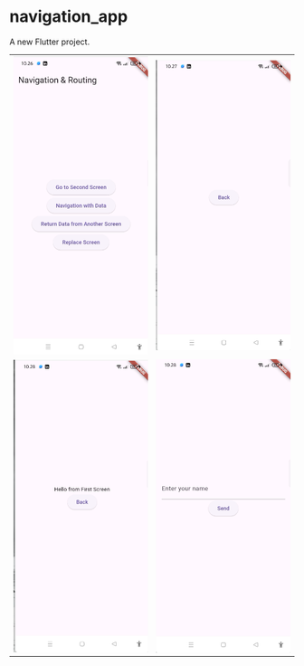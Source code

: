 # navigation_app

A new Flutter project.
<table width="100%">
  <tr>
    <td align="center" width="50%"><img src="assets/readme/1.png" width="400"/></td>
    <td align="center" width="50%"><img src="assets/readme/2.png" width="400"/></td>
  </tr>
  <tr>
    <td align="center" width="50%"><img src="assets/readme/3.png" width="400"/></td>
    <td align="center" width="50%"><img src="assets/readme/4.png" width="400"/></td>
</table>
